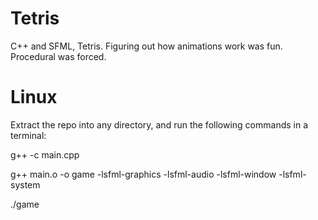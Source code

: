 # Tetris
C++ and SFML, Tetris. Figuring out how animations work was fun. Procedural was forced.

# Linux
Extract the repo into any directory, and run the following commands in a terminal:

g++ -c main.cpp

g++ main.o -o game -lsfml-graphics -lsfml-audio -lsfml-window -lsfml-system

./game
